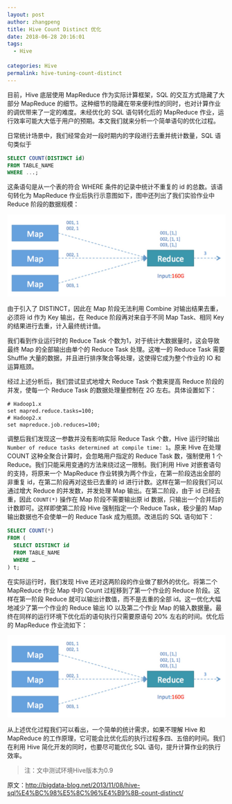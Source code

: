 ```yaml
---
layout: post
author: zhangpeng
title: Hive Count Distinct 优化
date: 2018-06-28 20:16:01
tags:
  - Hive

categories: Hive
permalink: hive-tuning-count-distinct
---
```


目前，Hive 底层使用 MapReduce 作为实际计算框架，SQL 的交互方式隐藏了大部分 MapReduce 的细节。这种细节的隐藏在带来便利性的同时，也对计算作业的调优带来了一定的难度。未经优化的 SQL 语句转化后的 MapReduce 作业，运行效率可能大大低于用户的预期。本文我们就来分析一个简单语句的优化过程。

日常统计场景中，我们经常会对一段时期内的字段进行去重并统计数量，SQL 语句类似于
```sql
SELECT COUNT(DISTINCT id)
FROM TABLE_NAME
WHERE ...;
```
这条语句是从一个表的符合 WHERE 条件的记录中统计不重复的 id 的总数。该语句转化为 MapReduce 作业后执行示意图如下，图中还列出了我们实验作业中 Reduce 阶段的数据规模：

![](img-hive-tuning-count-distinct-1.jpg)

由于引入了 DISTINCT，因此在 Map 阶段无法利用 Combine 对输出结果去重，必须将 id 作为 Key 输出，在 Reduce 阶段再对来自于不同 Map Task、相同 Key 的结果进行去重，计入最终统计值。

我们看到作业运行时的 Reduce Task 个数为1，对于统计大数据量时，这会导致最终 Map 的全部输出由单个的 Reduce Task 处理。这唯一的 Reduce Task 需要 Shuffle 大量的数据，并且进行排序聚合等处理，这使得它成为整个作业的 IO 和运算瓶颈。

经过上述分析后，我们尝试显式地增大 Reduce Task 个数来提高 Reduce 阶段的并发，使每一个 Reduce Task 的数据处理量控制在 2G 左右。具体设置如下：
```
# Hadoop1.x
set mapred.reduce.tasks=100;
# Hadoop2.x
set mapreduce.job.reduces=100;
```
调整后我们发现这一参数并没有影响实际 Reduce Task 个数，Hive 运行时输出 `Number of reduce tasks determined at compile time: 1`。原来 Hive 在处理 COUNT 这种全聚合计算时，会忽略用户指定的 Reduce Task 数，强制使用 1 个 Reduce。我们只能采用变通的方法来绕过这一限制。我们利用 Hive 对嵌套语句的支持，将原来一个 MapReduce 作业转换为两个作业，在第一阶段选出全部的非重复 id，在第二阶段再对这些已去重的 id 进行计数。这样在第一阶段我们可以通过增大 Reduce 的并发数，并发处理 Map 输出。在第二阶段，由于 id 已经去重，因此 `COUNT(*)` 操作在 Map 阶段不需要输出原 id 数据，只输出一个合并后的计数即可。这样即使第二阶段 Hive 强制指定一个 Reduce Task，极少量的 Map 输出数据也不会使单一的 Reduce Task 成为瓶颈。改进后的 SQL 语句如下：
```sql
SELECT COUNT(*)
FROM (
  SELECT DISTINCT id
  FROM TABLE_NAME
  WHERE …
) t;
```
在实际运行时，我们发现 Hive 还对这两阶段的作业做了额外的优化。将第二个 MapReduce 作业 Map 中的 Count 过程移到了第一个作业的 Reduce 阶段。这样在第一阶段 Reduce 就可以输出计数值，而不是去重的全部 id。这一优化大幅地减少了第一个作业的 Reduce 输出 IO 以及第二个作业 Map 的输入数据量。最终在同样的运行环境下优化后的语句执行只需要原语句 20% 左右的时间。优化后的 MapReduce 作业流如下：

![](img-hive-tuning-count-distinct-1.jpg)

从上述优化过程我们可以看出，一个简单的统计需求，如果不理解 Hive 和 MapReduce 的工作原理，它可能会比优化后的执行过程多四、五倍的时间。我们在利用 Hive 简化开发的同时，也要尽可能优化 SQL 语句，提升计算作业的执行效率。

> 注：文中测试环境Hive版本为0.9

原文：http://bigdata-blog.net/2013/11/08/hive-sql%E4%BC%98%E5%8C%96%E4%B9%8B-count-distinct/
